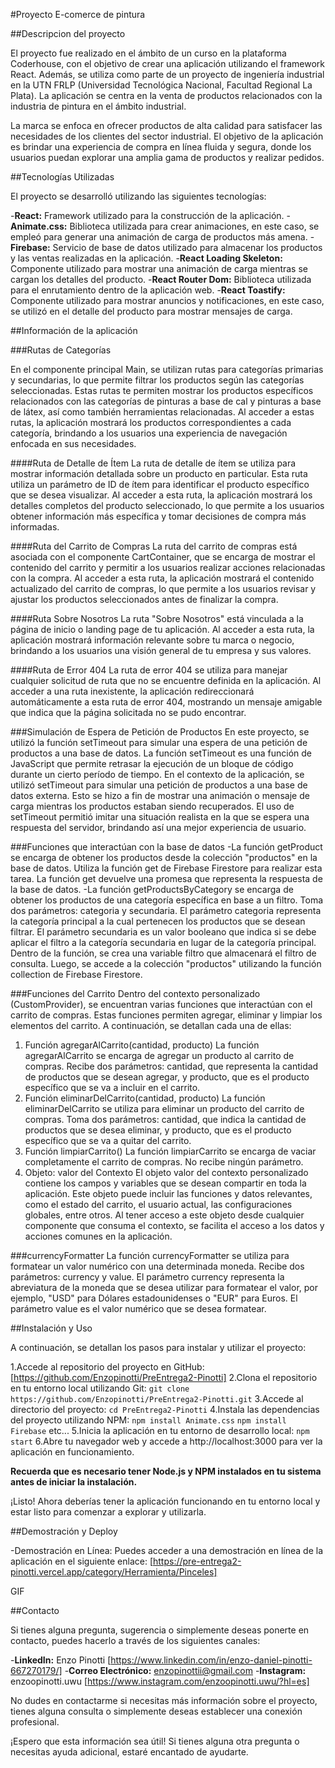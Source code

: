 #Proyecto E-comerce de pintura

##Descripcion del proyecto

El proyecto fue realizado en el ámbito de un curso en la plataforma Coderhouse, con el objetivo de crear una aplicación utilizando el framework React. Además, se utiliza como parte de un proyecto de ingeniería industrial en la UTN FRLP (Universidad Tecnológica Nacional, Facultad Regional La Plata). La aplicación se centra en la venta de productos relacionados con la industria de pintura en el ámbito industrial.

La marca se enfoca en ofrecer productos de alta calidad para satisfacer las necesidades de los clientes del sector industrial. El objetivo de la aplicación es brindar una experiencia de compra en línea fluida y segura, donde los usuarios puedan explorar una amplia gama de productos y realizar pedidos.

##Tecnologías Utilizadas

El proyecto se desarrolló utilizando las siguientes tecnologías:

-**React:** Framework utilizado para la construcción de la aplicación.
-**Animate.css:** Biblioteca utilizada para crear animaciones, en este caso, se empleó para generar una animación de carga de productos más amena.
-**Firebase:** Servicio de base de datos utilizado para almacenar los productos y las ventas realizadas en la aplicación.
-**React Loading Skeleton:** Componente utilizado para mostrar una animación de carga mientras se cargan los detalles del producto.
-**React Router Dom:** Biblioteca utilizada para el enrutamiento dentro de la aplicación web.
-**React Toastify:** Componente utilizado para mostrar anuncios y notificaciones, en este caso, se utilizó en el detalle del producto para mostrar mensajes de carga.

##Información de la aplicación

###Rutas de Categorías

En el componente principal Main, se utilizan rutas para categorías primarias y secundarias, lo que permite filtrar los productos según las categorías seleccionadas. Estas rutas te permiten mostrar los productos específicos relacionados con las categorías de pinturas a base de cal y pinturas a base de látex, así como también herramientas relacionadas. Al acceder a estas rutas, la aplicación mostrará los productos correspondientes a cada categoría, brindando a los usuarios una experiencia de navegación enfocada en sus necesidades.

####Ruta de Detalle de Ítem
La ruta de detalle de ítem se utiliza para mostrar información detallada sobre un producto en particular. Esta ruta utiliza un parámetro de ID de ítem para identificar el producto específico que se desea visualizar. Al acceder a esta ruta, la aplicación mostrará los detalles completos del producto seleccionado, lo que permite a los usuarios obtener información más específica y tomar decisiones de compra más informadas.

####Ruta del Carrito de Compras
La ruta del carrito de compras está asociada con el componente CartContainer, que se encarga de mostrar el contenido del carrito y permitir a los usuarios realizar acciones relacionadas con la compra. Al acceder a esta ruta, la aplicación mostrará el contenido actualizado del carrito de compras, lo que permite a los usuarios revisar y ajustar los productos seleccionados antes de finalizar la compra.

####Ruta Sobre Nosotros
La ruta "Sobre Nosotros" está vinculada a la página de inicio o landing page de tu aplicación. Al acceder a esta ruta, la aplicación mostrará información relevante sobre tu marca o negocio, brindando a los usuarios una visión general de tu empresa y sus valores.

####Ruta de Error 404
La ruta de error 404 se utiliza para manejar cualquier solicitud de ruta que no se encuentre definida en la aplicación. Al acceder a una ruta inexistente, la aplicación redireccionará automáticamente a esta ruta de error 404, mostrando un mensaje amigable que indica que la página solicitada no se pudo encontrar.

###Simulación de Espera de Petición de Productos
En este proyecto, se utilizó la función setTimeout para simular una espera de una petición de productos a una base de datos. La función setTimeout es una función de JavaScript que permite retrasar la ejecución de un bloque de código durante un cierto período de tiempo.
En el contexto de la aplicación, se utilizó setTimeout para simular una petición de productos a una base de datos externa. Esto se hizo a fin de mostrar una animación o mensaje de carga mientras los productos estaban siendo recuperados. El uso de setTimeout permitió imitar una situación realista en la que se espera una respuesta del servidor, brindando así una mejor experiencia de usuario.

###Funciones que interactúan con la base de datos
-La función getProduct se encarga de obtener los productos desde la colección "productos" en la base de datos. Utiliza la función get de Firebase Firestore para realizar esta tarea. La función get devuelve una promesa que representa la respuesta de la base de datos.
-La función getProductsByCategory se encarga de obtener los productos de una categoría específica en base a un filtro. Toma dos parámetros: categoria y secundaria.
El parámetro categoria representa la categoría principal a la cual pertenecen los productos que se desean filtrar.
El parámetro secundaria es un valor booleano que indica si se debe aplicar el filtro a la categoría secundaria en lugar de la categoría principal.
Dentro de la función, se crea una variable filtro que almacenará el filtro de consulta. Luego, se accede a la colección "productos" utilizando la función collection de Firebase Firestore.

###Funciones del Carrito
Dentro del contexto personalizado (CustomProvider), se encuentran varias funciones que interactúan con el carrito de compras. Estas funciones permiten agregar, eliminar y limpiar los elementos del carrito. A continuación, se detallan cada una de ellas:

1. Función agregarAlCarrito(cantidad, producto)
La función agregarAlCarrito se encarga de agregar un producto al carrito de compras. Recibe dos parámetros: cantidad, que representa la cantidad de productos que se desean agregar, y producto, que es el producto específico que se va a incluir en el carrito.
2. Función eliminarDelCarrito(cantidad, producto)
La función eliminarDelCarrito se utiliza para eliminar un producto del carrito de compras. Toma dos parámetros: cantidad, que indica la cantidad de productos que se desea eliminar, y producto, que es el producto específico que se va a quitar del carrito.
3. Función limpiarCarrito()
La función limpiarCarrito se encarga de vaciar completamente el carrito de compras. No recibe ningún parámetro.
4. Objeto: valor del Contexto
El objeto valor del contexto personalizado contiene los campos y variables que se desean compartir en toda la aplicación. Este objeto puede incluir las funciones y datos relevantes, como el estado del carrito, el usuario actual, las configuraciones globales, entre otros. Al tener acceso a este objeto desde cualquier componente que consuma el contexto, se facilita el acceso a los datos y acciones comunes en la aplicación.

###currencyFormatter
La función currencyFormatter se utiliza para formatear un valor numérico con una determinada moneda. Recibe dos parámetros: currency y value.
El parámetro currency representa la abreviatura de la moneda que se desea utilizar para formatear el valor, por ejemplo, "USD" para Dólares estadounidenses o "EUR" para Euros.
El parámetro value es el valor numérico que se desea formatear.

##Instalación y Uso

A continuación, se detallan los pasos para instalar y utilizar el proyecto:

1.Accede al repositorio del proyecto en GitHub: [https://github.com/Enzopinotti/PreEntrega2-Pinotti]
2.Clona el repositorio en tu entorno local utilizando Git:
    `git clone https://github.com/Enzopinotti/PreEntrega2-Pinotti.git`
3.Accede al directorio del proyecto:
    `cd PreEntrega2-Pinotti`
4.Instala las dependencias del proyecto utilizando NPM:
    `npm install Animate.css`
    `npm install Firebase`
    etc...
5.Inicia la aplicación en tu entorno de desarrollo local:
    `npm start`
6.Abre tu navegador web y accede a http://localhost:3000 para ver la aplicación en funcionamiento.

**Recuerda que es necesario tener Node.js y NPM instalados en tu sistema antes de iniciar la instalación.**

¡Listo! Ahora deberías tener la aplicación funcionando en tu entorno local y estar listo para comenzar a explorar y utilizarla.


##Demostración y Deploy

-Demostración en Línea: Puedes acceder a una demostración en línea de la aplicación en el siguiente enlace: [https://pre-entrega2-pinotti.vercel.app/category/Herramienta/Pinceles]

GIF




##Contacto

Si tienes alguna pregunta, sugerencia o simplemente deseas ponerte en contacto, puedes hacerlo a través de los siguientes canales:

-**LinkedIn:** Enzo Pinotti [https://www.linkedin.com/in/enzo-daniel-pinotti-667270179/]
-**Correo Electrónico:** enzopinottii@gmail.com
-**Instagram:** enzoopinotti.uwu [https://www.instagram.com/enzoopinotti.uwu/?hl=es]

No dudes en contactarme si necesitas más información sobre el proyecto, tienes alguna consulta o simplemente deseas establecer una conexión profesional.

¡Espero que esta información sea útil! Si tienes alguna otra pregunta o necesitas ayuda adicional, estaré encantado de ayudarte.